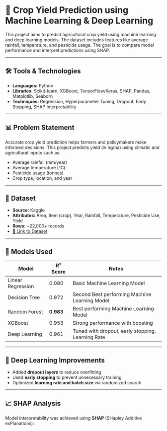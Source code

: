 # 🌾 Crop Yield Prediction using Machine Learning & Deep Learning

This project aims to predict agricultural crop yield using machine learning and deep learning models. The dataset includes features like average rainfall, temperature, and pesticide usage. The goal is to compare model performance and interpret predictions using SHAP.

---

## 🛠️ Tools & Technologies

- **Languages:** Python
- **Libraries:** Scikit-learn, XGBoost, TensorFlow/Keras, SHAP, Pandas, Matplotlib, Seaborn
- **Techniques:** Regression, Hyperparameter Tuning, Dropout, Early Stopping, SHAP Interpretability

---

## 📊 Problem Statement

Accurate crop yield prediction helps farmers and policymakers make informed decisions. This project predicts yield (in hg/ha) using climatic and agricultural inputs such as:
- Average rainfall (mm/year)
- Average temperature (°C)
- Pesticide usage (tonnes)
- Crop type, location, and year

---

## 📁 Dataset

- **Source:** Kaggle  
- **Attributes:** Area, Item (crop), Year, Rainfall, Temperature, Pesticide Use, Yield  
- **Rows:** ~22,000+ records  
- [🔗 Link to Dataset](https://www.kaggle.com/datasets/adedokunjulius/yield-df)

---

## 🚀 Models Used

| Model              | R² Score | Notes                                     |
|-------------------|----------|-------------------------------------------|
| Linear Regression | 0.080     | Basic Machine Learning Model             |
| Decision Tree     | 0.972     | Second Best performing Machine Learning Model               |
| Random Forest     | **0.983**    | Best performing Machine Learning Model     |
| XGBoost           | 0.953    | Strong performance with boosting          |
| Deep Learning     | 0.961     | Tuned with dropout, early stopping, Learning Rate    |

---

## 🧠 Deep Learning Improvements

- Added **dropout layers** to reduce overfitting
- Used **early stopping** to prevent unnecessary training
- Optimized **learning rate and batch size** via randomized search

---

## 📈 SHAP Analysis

Model interpretability was achieved using **SHAP** (SHapley Additive exPlanations):



